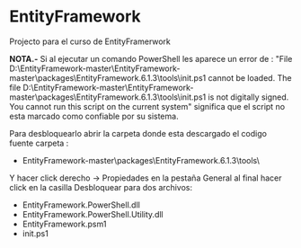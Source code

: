 # EntityFramework
Projecto para el curso de EntityFramerwork

**NOTA.-**
Si al ejecutar un comando PowerShell les aparece un error de : "File D:\EntityFramework-master\EntityFramework-master\packages\EntityFramework.6.1.3\tools\init.ps1 cannot be loaded. The file D:\EntityFramework-master\EntityFramework-master\packages\EntityFramework.6.1.3\tools\init.ps1 is not digitally signed. You cannot run this script on the current system" significa que el script no esta marcado como confiable por su sistema. 

Para desbloquearlo abrir la carpeta donde esta descargado el codigo fuente carpeta : 

- EntityFramework-master\packages\EntityFramework.6.1.3\tools\

Y hacer click derecho -> Propiedades en la pestaña General al final hacer click en la casilla Desbloquear para dos archivos:

- EntityFramework.PowerShell.dll
- EntityFramework.PowerShell.Utility.dll
- EntityFramework.psm1 
- init.ps1



